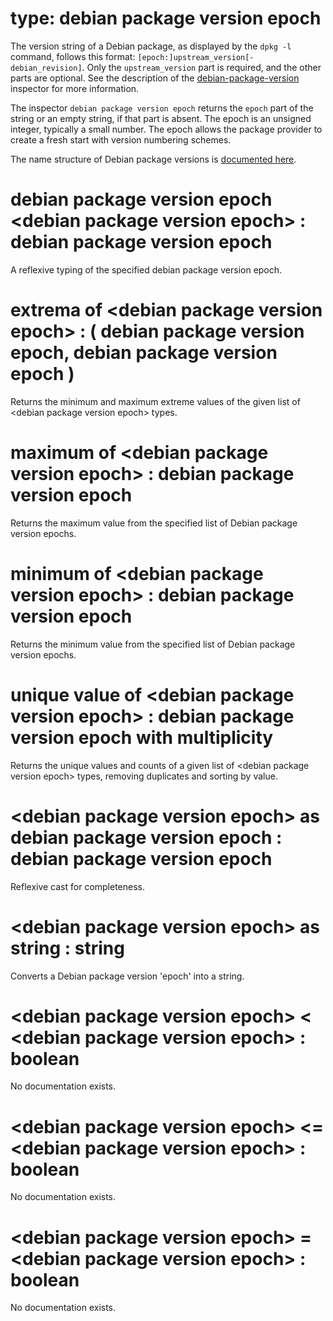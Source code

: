 # type: debian package version epoch

The version string of a Debian package, as displayed by the `dpkg -l` command, follows this format: `[epoch:]upstream_version[-debian_revision]`. Only the `upstream_version` part is required, and the other parts are optional. 
See the description of the [debian-package-version](https://developer.bigfix.com/relevance/reference/debian-package-version.html) inspector for more information.

The inspector `debian package version epoch` returns the `epoch` part of the string or an empty string, if that part is absent. The epoch is an unsigned integer, typically a small number. The epoch allows the package provider to create a fresh start with version numbering schemes.

The name structure of Debian package versions is [documented here](https://www.debian.org/doc/debian-policy/ch-controlfields.html#version).

# debian package version epoch &lt;debian package version epoch&gt; : debian package version epoch

A reflexive typing of the specified debian package version epoch.

# extrema of &lt;debian package version epoch&gt; : ( debian package version epoch, debian package version epoch )

Returns the minimum and maximum extreme values of the given list of &lt;debian package version epoch&gt; types.

# maximum of &lt;debian package version epoch&gt; : debian package version epoch

Returns the maximum value from the specified list of Debian package version epochs.

# minimum of &lt;debian package version epoch&gt; : debian package version epoch

Returns the minimum value from the specified list of Debian package version epochs.

# unique value of &lt;debian package version epoch&gt; : debian package version epoch with multiplicity

Returns the unique values and counts of a given list of &lt;debian package version epoch&gt; types, removing duplicates and sorting by value.

# &lt;debian package version epoch&gt; as debian package version epoch : debian package version epoch

Reflexive cast for completeness.

# &lt;debian package version epoch&gt; as string : string

Converts a Debian package version &#39;epoch&#39; into a string.

# &lt;debian package version epoch&gt; &lt; &lt;debian package version epoch&gt; : boolean

No documentation exists.

# &lt;debian package version epoch&gt; &lt;= &lt;debian package version epoch&gt; : boolean

No documentation exists.

# &lt;debian package version epoch&gt; = &lt;debian package version epoch&gt; : boolean

No documentation exists.
